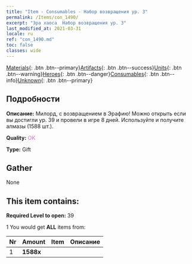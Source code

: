 ```yaml
---
title: "Item - Consumables - Набор возвращения ур. 3"
permalink: /Items/con_1490/
excerpt: "Эра хаоса  Набор возвращения ур. 3"
last_modified_at: 2021-03-31
locale: ru
ref: "con_1490.md"
toc: false
classes: wide
---
```

 [Materials](/ru/Items/){: .btn .btn--primary}[Artifacts](/ru/Items/Artifacts/){: .btn .btn--success}[Units](/ru/Items/Units/){: .btn .btn--warning}[Heroes](/ru/Items/Heroes/){: .btn .btn--danger}[Consumables](/ru/Items/Consumables/){: .btn .btn--info}[Unknown](/ru/Items/Unknown/){: .btn .btn--primary}

## Подробности
 **Описание:** Милорд, с возвращением в Эрафию! Можно открыть если вы достигли ур. 39 и провели в игре 8 дней. Используйте и получите алмазы (1588 шт.).

 **Quality:** <span style="color: #DA70D6">OK</span>

 **Type:** Gift

## Gather

  None

## This item contains:

 **Required Level to open:** 39

 1 You would get **ALL** items  from:

  | Nr | Amount |     Item    | Описание |
  |:---|:-------|:------------|:-----------:|
  | 1 |  **1588x** | <i class="fas fa-gem"/> |  | 
